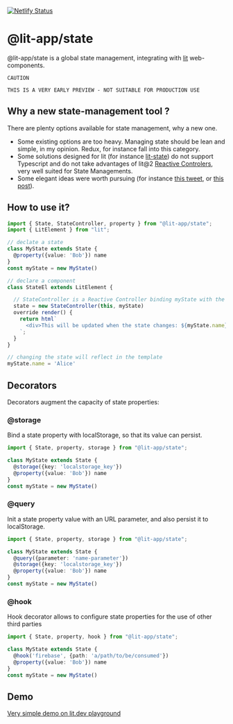 [![Netlify Status](https://api.netlify.com/api/v1/badges/def2b202-3a80-469d-9dbc-fc259cc1e712/deploy-status)](https://app.netlify.com/sites/vite-lit-starter/deploys)

# @lit-app/state

@lit-app/state is a global state management, integrating with [lit](lit.dev) web-components. 

```
CAUTION

THIS IS A VERY EARLY PREVIEW - NOT SUITABLE FOR PRODUCTION USE
```

## Why a new state-management tool ? 

There are plenty options available for state management, why a new one. 

- Some existing options are too heavy. Managing state should be lean and simple, in my opinion. Redux, for instance fall into this category.
- Some solutions designed for lit (for instance [lit-state](https://github.com/gitaarik/lit-state)) do not support Typescript and do not take advantages of lit@2 [Reactive Controlers](https://lit.dev/docs/composition/controllers/), very well suited for State Managements. 
- Some elegant ideas were worth pursuing (for instance [this tweet](https://twitter.com/passle_/status/1528318552947806212), or [this post](https://dev.to/pfrueh/the-dom-eventtarget-interface-6ak)).


## How to use it?

```ts
import { State, StateController, property } from "@lit-app/state";
import { LitElement } from "lit";

// declate a state
class MyState extends State {
  @property({value: 'Bob'}) name  
}
const myState = new MyState()

// declare a component
class StateEl extends LitElement {

  // StateController is a Reactive Controller binding myState with the element
  state = new StateController(this, myState)
  override render() {
    return html`
      <div>This will be updated when the state changes: ${myState.name}</div>
    `;
  }
}

// changing the state will reflect in the template
myState.name = 'Alice'
```

## Decorators

Decorators augment the capacity of state properties: 

### @storage
Bind a state property with localStorage, so that its value can persist. 

```ts
import { State, property, storage } from "@lit-app/state";

class MyState extends State {
  @storage({key: 'localstorage_key'})
  @property({value: 'Bob'}) name  
}
const myState = new MyState()

```


### @query
Init a state property value with an URL parameter, and also persist it 
to localStorage. 

```ts
import { State, property, storage } from "@lit-app/state";

class MyState extends State {
  @query({parameter: 'name-parameter'})
  @storage({key: 'localstorage_key'})
  @property({value: 'Bob'}) name  
}
const myState = new MyState()

```

### @hook
Hook decorator allows to configure state properties for the use of other third parties

```ts
import { State, property, hook } from "@lit-app/state";

class MyState extends State {
  @hook('firebase', {path: 'a/path/to/be/consumed'})
  @property({value: 'Bob'}) name  
}
const myState = new MyState()

```


## Demo

[Very simple demo on lit.dev playground](https://lit.dev/playground/#gist=6b45c964c5632f153d046da7ffc9421c)





